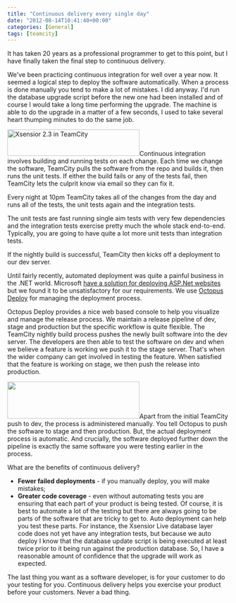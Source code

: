 ```yaml
---
title: "Continuous delivery every single day"
date: "2012-08-14T10:41:40+00:00"
categories: [General]
tags: [teamcity]
---
```


It has taken 20 years as a professional programmer to get to this point, but I have finally taken the final step to continuous delivery.

We've been practicing continuous integration for well over a year now. It seemed a logical step to deploy the software automatically. When a process is done manually you tend to make a lot of mistakes. I did anyway. I'd run the database upgrade script before the new one had been installed and of course I would take a long time performing the upgrade. The machine is able to do the upgrade in a matter of a few seconds, I used to take several heart thumping minutes to do the same job.

<a href="/images/uploads/2012/08/xsensior-2.3-teamcity.png"><img class="aligncenter size-medium wp-image-1929" title="xsensior 2.3 teamcity" src="/image/uploads/2012/08/xsensior-2.3-teamcity-300x60.png" alt="Xsensior 2.3 in TeamCity" width="300" height="60" /></a>Continuous integration involves building and running tests on each change. Each time we change the software, TeamCity pulls the software from the repo and builds it, then runs the unit tests. If either the build fails or any of the tests fail, then TeamCity lets the culprit know via email so they can fix it.

Every night at 10pm TeamCity takes all of the changes from the day and runs all of the tests, the unit tests again and the integration tests.

The unit tests are fast running single aim tests with very few dependencies and the integration tests exercise pretty much the whole stack end-to-end. Typically, you are going to have quite a lot more unit tests than integration tests.

If the nightly build is successful, TeamCity then kicks off a deployment to our dev server.

Until fairly recently, automated deployment was quite a painful business in the .NET world. Microsoft <a href="http://www.iis.net/download/WebDeploy">have a solution for deploying ASP.Net websites</a> but we found it to be unsatisfactory for our requirements. We use <a href="http://octopusdeploy.com/">Octopus Deploy</a> for managing the deployment process.

Octopus Deploy provides a nice web based console to help you visualize and manage the release process. We maintain a release pipeline of dev, stage and production but the specific workflow is quite flexible. The TeamCity nightly build process pushes the newly built software into the dev server. The developers are then able to test the software on dev and when we believe a feature is working we push it to the stage server. That's when the wider company can get involved in testing the feature. When satisfied that the feature is working on stage, we then push the release into production.

<a href="/images/uploads/2012/08/octopus-deploy-radiator.png"><img class="aligncenter size-medium wp-image-1915" title="octopus deploy radiator" src="/image/uploads/2012/08/octopus-deploy-radiator-300x84.png" alt="" width="300" height="84" /></a>Apart from the initial TeamCity push to dev, the process is administered manually. You tell Octopus to push the software to stage and then production. But, the actual deployment process is automatic. And crucially, the software deployed further down the pipeline is exactly the same software you were testing earlier in the process.

What are the benefits of continuous delivery?
<ul>
	<li><strong>Fewer failed deployments</strong> - if you manually deploy, you will make mistakes;</li>
	<li><strong>Greater code coverage</strong> - even without automating tests you are ensuring that each part of your product is being tested. Of course, it is best to automate a lot of the testing but there are always going to be parts of the software that are tricky to get to. Auto deployment can help you test these parts. For instance, the Xsensior Live database layer code does not yet have any integration tests, but because we auto deploy I know that the database update script is being executed at least twice prior to it being run against the production database. So, I have a reasonable amount of confidence that the upgrade will work as expected.</li>
</ul>
The last thing you want as a software developer, is for your customer to do your testing for you. Continuous delivery helps you exercise your product before your customers. Never a bad thing.
